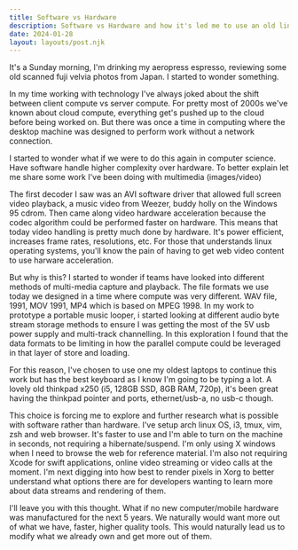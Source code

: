 ```yaml
---
title: Software vs Hardware
description: Software vs Hardware and how it's led me to use an old linux thinkpad.
date: 2024-01-28
layout: layouts/post.njk
---
```


It's a Sunday morning, I'm drinking my aeropress espresso, reviewing some old scanned fuji velvia photos from Japan. I started to wonder something.

In my time working with technology I've always joked about the shift between client compute vs server compute. For pretty most of 2000s we've known about cloud compute, everything get's pushed up to the cloud before being worked on. But there was once a time in computing where the desktop machine was designed to perform work without a network connection.

I started to wonder what if we were to do this again in computer science. Have software handle higher complexity over hardware. To better explain let me share some work I've been doing with multimedia (images/video)

The first decoder I saw was an AVI software driver that allowed full screen video playback, a music video from Weezer, buddy holly on the Windows 95 cdrom. Then came along video hardware acceleration because the codec algorithm could be performed faster on hardware. This means that today video handling is pretty much done by hardware. It's power efficient, increases frame rates, resolutions, etc. For those that understands linux operating systems, you'll know the pain of having to get web video content to use harware acceleration.

But why is this? I started to wonder if teams have looked into different methods of multi-media capture and playback. The file formats we use today we designed in a time where compute was very different. WAV file, 1991, MOV 1991, MP4 which is based on MPEG 1998. In my work to prototype a portable music looper, i started looking at different audio byte stream storage methods to ensure I was getting the most of the 5V usb power supply and multi-track channelling. In this exploration I found that the data formats to be limiting in how the parallel compute could be leveraged in that layer of store and loading.

For this reason, I've chosen to use one my oldest laptops to continue this work but has the best keyboard as I know I'm going to be typing a lot. A lovely old thinkpad x250 (i5, 128GB SSD, 8GB RAM, 720p), it's been great having the thinkpad pointer and ports, ethernet/usb-a, no usb-c though.

This choice is forcing me to explore and further research what is possible with software rather than hardware. I've setup arch linux OS, i3, tmux, vim, zsh and web browser. It's faster to use and I'm able to turn on the machine in seconds, not requiring a hibernate/suspend. I'm only using X windows when I need to browse the web for reference material. I'm also not requiring Xcode for swift applications, online video streaming or video calls at the moment. I'm next digging into how best to render pixels in Xorg to better understand what options there are for developers wanting to learn more about data streams and rendering of them.

I'll leave you with this thought. What if no new computer/mobile hardware was manufactured for the next 5 years. We naturally would want more out of what we have, faster, higher quality tools. This would naturally lead us to modify what we already own and get more out of them.
